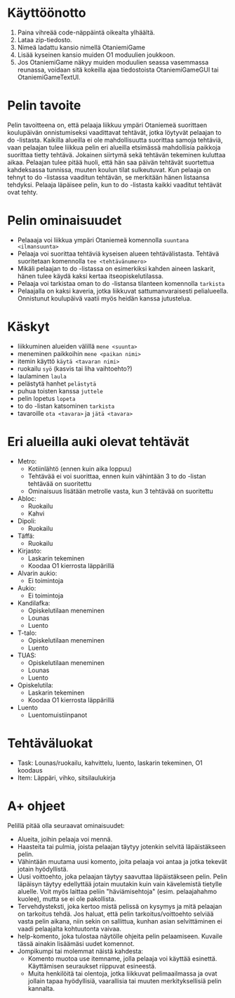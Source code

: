 # Käyttöönotto

1. Paina vihreää code-näppäintä oikealta ylhäältä.
2. Lataa zip-tiedosto.
3. Nimeä ladattu kansio nimellä OtaniemiGame
4. Lisää kyseinen kansio muiden O1 moduulien joukkoon.
5. Jos OtaniemiGame näkyy muiden moduulien seassa vasemmassa reunassa, voidaan sitä kokeilla ajaa tiedostoista OtaniemiGameGUI tai OtaniemiGameTextUI.


# Pelin tavoite

Pelin tavoitteena on, että pelaaja liikkuu ympäri Otaniemeä suorittaen koulupäivän onnistumiseksi vaadittavat tehtävät, jotka löytyvät pelaajan to do -listasta.
Kaikilla alueilla ei ole mahdollisuutta suorittaa samoja tehtäviä, vaan pelaajan tulee liikkua pelin eri alueilla etsimässä mahdollisia paikkoja suorittaa tietty tehtävä.
Jokainen siirtymä sekä tehtävän tekeminen kuluttaa aikaa.
Pelaajan tulee pitää huoli, että hän saa päivän tehtävät suortettua kahdeksassa tunnissa, muuten koulun tilat sulkeutuvat.
Kun pelaaja on tehnyt to do -listassa vaaditun tehtävän, se merkitään hänen listaansa tehdyksi.
Pelaaja läpäisee pelin, kun to do -listasta kaikki vaaditut tehtävät ovat tehty.


# Pelin ominaisuudet

* Pelaaaja voi liikkua ympäri Otaniemeä komennolla `suuntana <ilmansuunta>`
* Pelaaja voi suorittaa tehtäviä kyseisen alueen tehtävälistasta. Tehtävä suoritetaan komennolla `tee <tehtävänumero>`
* Mikäli pelaajan to do -listassa on esimerkiksi kahden aineen laskarit, hänen tulee käydä kaksi kertaa itseopiskelutilassa.
* Pelaaja voi tarkistaa oman to do -listansa tilanteen komennolla `tarkista`
* Pelaajalla on kaksi kaveria, jotka liikkuvat sattumanvaraisesti pelialueella. Onnistunut koulupäivä vaatii myös heidän kanssa jutustelua.


# Käskyt

* liikkuminen alueiden välillä `mene <suunta>`
* meneminen paikkoihin `mene <paikan nimi>`
* itemin käyttö `käytä <tavaran nimi>`
* ruokailu `syö` (kasvis tai liha vaihtoehto?)
* laulaminen `laula`
* pelästytä hanhet `pelästytä`
* puhua toisten kanssa `juttele`
* pelin lopetus `lopeta`
* to do -listan katsominen `tarkista`
* tavaroille `ota <tavara>` ja `jätä <tavara>`


# Eri alueilla auki olevat tehtävät

* Metro: 
  * Kotiinlähtö (ennen kuin aika loppuu)
  * Tehtävää ei voi suorittaa, ennen kuin vähintään 3 to do -listan tehtävää on suoritettu
  * Ominaisuus lisätään metrolle vasta, kun 3 tehtävää on suoritettu
* Abloc:
  * Ruokailu
  * Kahvi
* Dipoli:
  * Ruokailu
* Täffä:
  * Ruokailu
* Kirjasto:
  * Laskarin tekeminen
  * Koodaa O1 kierrosta läppärillä
* Alvarin aukio:
  * Ei toimintoja
* Aukio:
  * Ei toimintoja
* Kandilafka:
  * Opiskelutilaan meneminen
  * Lounas
  * Luento
* T-talo:
  * Opiskelutilaan meneminen
  * Luento
* TUAS:
  * Opiskelutilaan meneminen
  * Lounas
  * Luento
* Opiskelutila:
  * Laskarin tekeminen
  * Koodaa O1 kierrosta läppärillä
* Luento
  * Luentomuistiinpanot

# Tehtäväluokat

* Task: Lounas/ruokailu, kahvittelu, luento, laskarin tekeminen, O1 koodaus
* Item: Läppäri, vihko, sitsilaulukirja

# A+ ohjeet

Pelillä pitää olla seuraavat ominaisuudet:

* Alueita, joihin pelaaja voi mennä.
* Haasteita tai pulmia, joista pelaajan täytyy jotenkin selvitä läpäistäkseen pelin.
* Vähintään muutama uusi komento, joita pelaaja voi antaa ja jotka tekevät jotain hyödyllistä.
* Uusi voittoehto, joka pelaajan täytyy saavuttaa läpäistäkseen pelin. Pelin läpäisyn täytyy edellyttää jotain muutakin kuin vain kävelemistä tietylle aluelle. Voit myös laittaa peliin "häviämisehtoja" (esim. pelaajahahmo kuolee), mutta se ei ole pakollista.
* Tervehdysteksti, joka kertoo mistä pelissä on kysymys ja mitä pelaajan on tarkoitus tehdä. Jos haluat, että pelin tarkoitus/voittoehto selviää vasta pelin aikana, niin sekin on sallittua, kunhan asian selvittäminen ei vaadi pelaajalta kohtuutonta vaivaa.
* help-komento, joka tulostaa näytölle ohjeita pelin pelaamiseen. Kuvaile tässä ainakin lisäämäsi uudet komennot.
* Jompikumpi tai molemmat näistä kahdesta:
  * Komento muotoa use itemname, jolla pelaaja voi käyttää esinettä. Käyttämisen seuraukset riippuvat esineestä.
  * Muita henkilöitä tai olentoja, jotka liikkuvat pelimaailmassa ja ovat jollain tapaa hyödyllisiä, vaarallisia tai muuten merkityksellisiä pelin kannalta.
